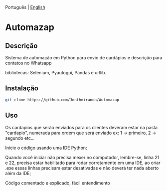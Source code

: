 Português | [English](https://github.com/Jonthmiranda/Automazap/blob/main/Automazap%20en.py)

# Automazap

## Descrição

Sistema de automação em Python para envio de cardápios e descrição para contatos no Whatsapp

bibliotecas: Selenium, Pyautogui, Pandas e urllib.

## Instalação

```bash
git clone https://github.com/Jonthmiranda/Automazap
```

## Uso
Os cardapios que serão enviados para os clientes deveram estar na pasta "cardapio", numerada para ordem que será enviado ex: 1 -> primeiro, 2 -> segundo etc...

Inicie o código usando uma IDE Python;

Quando você iniciar não precisa mexer no computador, lembre-se, linha 21 e 22, precisa estar habilitado para rodar corretamente em uma IDE, ao criar .exe essas linhas precisam estar desativadas e não deverá ter nada aberto além da IDE;

Código comentado e explicado, fácil entendimento
